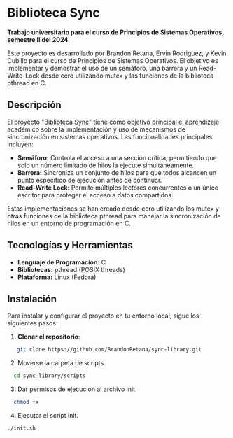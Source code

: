 # Biblioteca Sync

**Trabajo universitario para el curso de Principios de Sistemas Operativos, semestre II del 2024**

Este proyecto es desarrollado por Brandon Retana, Ervin Rodriguez, y Kevin Cubillo para el curso de Principios de Sistemas Operativos. El objetivo es implementar y demostrar el uso de un semáforo, una barrera y un Read-Write-Lock desde cero utilizando mutex y las funciones de la biblioteca pthread en C.

## Descripción

El proyecto "Biblioteca Sync" tiene como objetivo principal el aprendizaje académico sobre la implementación y uso de mecanismos de sincronización en sistemas operativos. Las funcionalidades principales incluyen:

- **Semáforo:** Controla el acceso a una sección crítica, permitiendo que solo un número limitado de hilos la ejecute simultáneamente.
- **Barrera:** Sincroniza un conjunto de hilos para que todos alcancen un punto específico de ejecución antes de continuar.
- **Read-Write Lock:** Permite múltiples lectores concurrentes o un único escritor para proteger el acceso a datos compartidos.

Estas implementaciones se han creado desde cero utilizando los mutex y otras funciones de la biblioteca pthread para manejar la sincronización de hilos en un entorno de programación en C.

## Tecnologías y Herramientas

- **Lenguaje de Programación:** C
- **Bibliotecas:** pthread (POSIX threads)
- **Plataforma:** Linux (Fedora)

## Instalación

Para instalar y configurar el proyecto en tu entorno local, sigue los siguientes pasos:

1. **Clonar el repositorio**:
```bash
   git clone https://github.com/BrandonRetana/sync-library.git
```
2. Moverse la carpeta de scripts
```bash
  cd sync-library/scripts
```
3. Dar permisos de ejecución al archivo init.
```bash
  chmod +x
```
4. Ejecutar el script init.
```bash
./init.sh
```
